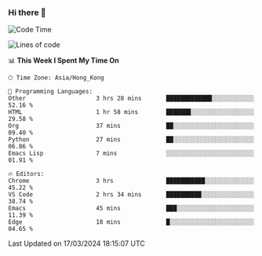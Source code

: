 ### Hi there 👋

<!--
**nicehiro/nicehiro** is a ✨ _special_ ✨ repository because its `README.md` (this file) appears on your GitHub profile.

Here are some ideas to get you started:

- 🔭 I’m currently working on ...
- 🌱 I’m currently learning ...
- 👯 I’m looking to collaborate on ...
- 🤔 I’m looking for help with ...
- 💬 Ask me about ...
- 📫 How to reach me: ...
- 😄 Pronouns: ...
- ⚡ Fun fact: ...
-->

<!--START_SECTION:waka-->
![Code Time](http://img.shields.io/badge/Code%20Time-287%20hrs%2049%20mins-blue)

![Lines of code](https://img.shields.io/badge/From%20Hello%20World%20I%27ve%20Written-2.6%20million%20lines%20of%20code-blue)

📊 **This Week I Spent My Time On** 

```text
🕑︎ Time Zone: Asia/Hong_Kong

💬 Programming Languages: 
Other                    3 hrs 28 mins       █████████████░░░░░░░░░░░░   52.16 % 
HTML                     1 hr 58 mins        ███████░░░░░░░░░░░░░░░░░░   29.58 % 
Org                      37 mins             ██░░░░░░░░░░░░░░░░░░░░░░░   09.40 % 
Python                   27 mins             ██░░░░░░░░░░░░░░░░░░░░░░░   06.86 % 
Emacs Lisp               7 mins              ░░░░░░░░░░░░░░░░░░░░░░░░░   01.91 % 

🔥 Editors: 
Chrome                   3 hrs               ███████████░░░░░░░░░░░░░░   45.22 % 
VS Code                  2 hrs 34 mins       ██████████░░░░░░░░░░░░░░░   38.74 % 
Emacs                    45 mins             ███░░░░░░░░░░░░░░░░░░░░░░   11.39 % 
Edge                     18 mins             █░░░░░░░░░░░░░░░░░░░░░░░░   04.65 % 
```


 Last Updated on 17/03/2024 18:15:07 UTC
<!--END_SECTION:waka-->
